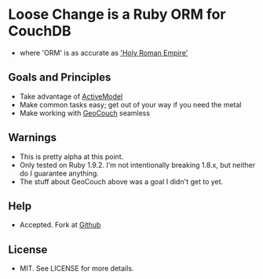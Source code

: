 # Loose Change is a Ruby ORM for CouchDB

* where 'ORM' is as accurate as ['Holy Roman
Empire'](http://en.wikipedia.org/wiki/Holy_Roman_Empire#Analysis)

## Goals and Principles

* Take advantage of
  [ActiveModel](http://yehudakatz.com/2010/01/10/activemodel-make-any-ruby-object-feel-like-activerecord/)
* Make common tasks easy; get out of your way if you need the metal
* Make working with [GeoCouch](http://github.com/vmx/couchdb) seamless

## Warnings

* This is pretty alpha at this point.
* Only tested on Ruby 1.9.2.  I'm not intentionally breaking 1.8.x, but neither do I guarantee anything.
* The stuff about GeoCouch above was a goal I didn't get to yet.

## Help

* Accepted. Fork at
  [Github](http://github.com/joshuamiller/loose_change)

## License

* MIT.  See LICENSE for more details.
